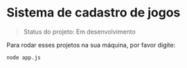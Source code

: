 <h1>Sistema de cadastro de jogos</h1>

> Status do projeto: Em desenvolvimento

Para rodar esses projetos na sua máquina, por favor digite:

```
node app.js
```
